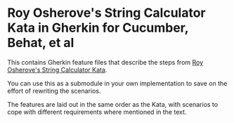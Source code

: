# Roy Osherove's String Calculator Kata in Gherkin for Cucumber, Behat, et al

This contains Gherkin feature files that describe the steps from [Roy Osherove's String Calculator
Kata](https://osherove.com/tdd-kata-1).

You can use this as a submodule in your own implementation to save on the effort of rewriting 
the scenarios.

The features are laid out in the same order as the Kata, with scenarios to cope with different 
requirements where mentioned in the text.